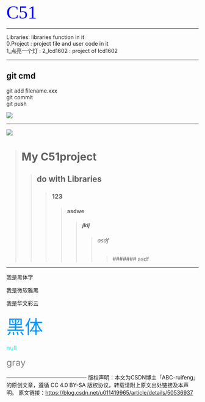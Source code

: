 <font color=blue size=12 face="gray">C51</font>
********************************************************************** 

   Libraries:	 libraries function in it  
0.Project :	 project file and user code in it  
1_点亮一个灯	:
2_lcd1602 :		project of lcd1602
**********************************************************************  
## git cmd 

git add filename.xxx  
git commit  
git push
 
![](http://fs.huatecsmart.com/avatar/default/avatar.png)
***  

![](http://fs.huatecsmart.com/avatar/default/avatar.png)


> # My C51project  
>> ## do with Libraries
>>> ### 123
>>>> #### asdwe 
>>>>> ##### jkij
>>>>>> ###### asdf
>>>>>>> ####### asdf


***
<font face="黑体">我是黑体字</font>

<font face="微软雅黑">我是微软雅黑</font>

<font face="STCAIYUN">我是华文彩云</font>

<font color=#0099ff size=12 face="黑体">黑体</font>

<font color=#00fff size=3>null</font>

<font color=gray size=5>gray</font>

———————————————
版权声明：本文为CSDN博主「ABC-ruifeng」的原创文章，遵循 CC 4.0 BY-SA 版权协议，转载请附上原文出处链接及本声明。
原文链接：https://blog.csdn.net/u011419965/article/details/50536937
